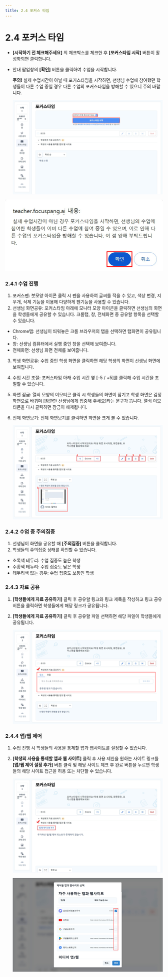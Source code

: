 ```yaml
---
title: 2.4 포커스 타임
---
```


# 2.4 포커스 타임

- **\[시작하기 전 체크해주세요]** 의 체크박스를 체크한 후 **\[포커스타임 시작]** 버튼이 활성화되면 클릭합니다.
- 안내 팝업창의 **\[확인]** 버튼을 클릭하여 수업을 시작합니다.

  **주의!**
  실제 수업시간이 아닐 때 포커스타임을 시작하면, 선생님 수업에 참여했던 학생들이 다른 수업 중일 경우 다른 수업의 포커스타임을 방해할 수 있으니 주의 바랍니다.

  ![](/img/teacher_2-4_01.jpg)

![](/img/teacher_2-4_02.jpg)

### 2.4.1 수업 진행

1. 포커스펜: 붓모양 아이콘 클릭 시 펜을 사용하여 글씨를 적을 수 있고, 색상 변경, 지우개, 삭제 기능을 이용해 다양하게 펜기능을 사용할 수 있습니다.
2. 선생님 화면공유: 포커스타임 아래에 모니터 모양 아이콘을 클릭하면 선생님의 화면을 학생들에게 공유할 수 있습니다. 크롬탭, 창, 전체화면 중 공유할 항목을 선택할 수 있습니다.

- Chrome탭: 선생님이 띄워놓은 크롬 브라우저의 탭을 선택하면 탭화면이 공유됩니다.
- 창: 선생님 컴퓨터에서 실행 중인 창을 선택해 보여줍니다.
- 전체화면: 선생님 화면 전체를 보여줍니다.

3. 학생 화면공유: 수업 중인 학생 화면을 클릭하면 해당 학생의 화면이 선생님 화면에 보여집니다.
4. 수업 시간 조절: 포커스타임 아래 수업 시간 옆 \[–5 / +5]를 클릭해 수업 시간을 조절할 수 있습니다.
5. 화면 잠금: 열쇠 모양의 이모티콘 클릭 시 학생들의 화면이 잠기고 학생 화면은 검정 화면으로 바뀌며 \[잠깐만 선생님에게 집중해 주세요]라는 문구가 뜹니다. 열쇠 이모티콘을 다시 클릭하면 잠금이 해제됩니다.
6. 전체 화면보기: 전체 화면보기를 클릭하면 화면을 크게 볼 수 있습니다.

   ![](/img/teacher_2-4-1.jpg)

### 2.4.2 수업 중 주의집중

1. 선생님이 화면을 공유할 때 **\[주의집중]** 버튼을 클릭합니다.
2. 학생들의 주의집중 상태를 확인할 수 있습니다.

- 초록색 테두리: 수업 집중도 높은 학생
- 주황색 테두리: 수업 집중도 낮은 학생
- 테두리색 없는 경우: 수업 집중도 보통인 학생

### 2.4.3 자료 공유

1. **\[학생들에게 자료 공유하기]** 클릭 후 공유할 링크와 링크 제목을 작성하고 링크 공유 버튼을 클릭하면 학생들에게 해당 링크가 공유됩니다.
2. **\[학생들에게 자료 공유하기]** 클릭 후 공유할 파일 선택하면 해당 파일이 학생들에게 공유됩니다.

   ![](/img/teacher_2-4-3.jpg)

### 2.4.4 앱/웹 제어

1. 수업 진행 시 학생들의 사용을 통제할 앱과 웹사이트를 설정할 수 있습니다.
2. **\[학생의 사용을 통제할 앱과 웹 사이트]** 클릭 후 사용 제한을 원하는 사이트 링크를 **\[앱/웹 제어 설정 추가]** 버튼 클릭 및 해당 사이트 체크 후 완료 버튼을 누르면 학생들의 해당 사이트 접근을 허용 또는 차단할 수 있습니다.

   ![](/img/teacher_2-4-4_01.jpg)

   ![](/img/teacher_2-4-4_02.jpg)
